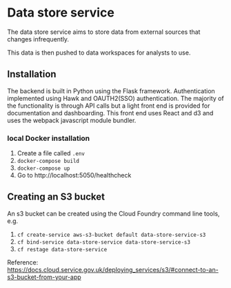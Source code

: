 # Data store service
The data store service aims to store data from external sources that changes infrequently.

This data is then pushed to data workspaces for analysts to use.

## Installation
The backend is built in Python using the Flask framework. Authentication implemented using Hawk and OAUTH2(SSO) authentication. The majority of the functionality is through API calls but a light front end is provided for documentation and dashboarding. This front end uses React and d3 and uses the webpack javascript module bundler. 

### local Docker installation
1. Create a file called `.env`
2. `docker-compose build`
3. `docker-compose up`
4. Go to http://localhost:5050/healthcheck

## Creating an S3 bucket
An s3 bucket can be created using the Cloud Foundry command line tools, e.g.

1. `cf create-service aws-s3-bucket default data-store-service-s3`
2. `cf bind-service data-store-service data-store-service-s3`
3. `cf restage data-store-service`

Reference: 
https://docs.cloud.service.gov.uk/deploying_services/s3/#connect-to-an-s3-bucket-from-your-app
